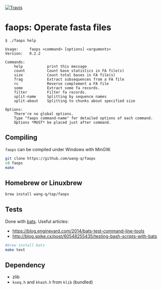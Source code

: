 [![Travis](https://img.shields.io/travis/wang-q/faops.svg)](https://travis-ci.org/wang-q/faops)

# faops: Operate fasta files

```
$ ./faops help

Usage:     faops <command> [options] <arguments>
Version:   0.2.2

Commands:
    help           print this message
    count          Count base statistics in FA file(s)
    size           Count total bases in FA file(s)
    frag           Extract subsequences from a FA file
    rc             Reverse complement a FA file
    some           Extract some fa records.
    filter         Filter fa records.
    split-name     Splitting by sequence names
    split-about    Splitting to chunks about specified size

Options:
    There're no global options.
    Type "faops command-name" for detailed options of each command.
    Options *MUST* be placed just after command.
```

## Compiling

`faops` can be compiled under Windows with MinGW. 

```bash
git clone https://github.com/wang-q/faops
cd faops
make
```

## Homebrew or Linuxbrew

```bash
brew install wang-q/tap/faops
```

## Tests

Done with [bats](https://github.com/sstephenson/bats).
Useful articles:

  * https://blog.engineyard.com/2014/bats-test-command-line-tools
  * http://blog.spike.cx/post/60548255435/testing-bash-scripts-with-bats

```bash
#brew install bats
make test
```

## Dependency

* zlib
* `kseq.h` and `khash.h` from `klib` (bundled)

